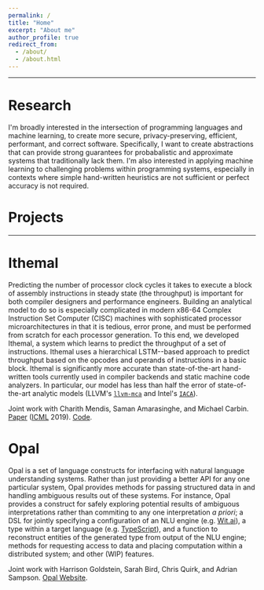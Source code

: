 ```yaml
---
permalink: /
title: "Home"
excerpt: "About me"
author_profile: true
redirect_from:
  - /about/
  - /about.html
---
```


------------------

Research
=====

I'm broadly interested in the intersection of programming languages and machine learning, to create more secure, privacy-preserving, efficient, performant, and correct software. Specifically, I want to create abstractions that can provide strong guarantees for probabalistic and approximate systems that traditionally lack them. I'm also interested in applying machine learning to challenging problems within programming systems, especially in contexts where simple hand-written heuristics are not sufficient or perfect accuracy is not required.

Projects
=====
------------------

Ithemal
==

Predicting the number of processor clock cycles it takes to execute a block of assembly instructions in steady state (the throughput) is important for both compiler designers and performance engineers. Building an analytical model to do so is especially complicated in modern x86-64 Complex Instruction Set Computer (CISC) machines with sophisticated processor microarchitectures in that it is tedious, error prone, and must be performed from scratch for each processor generation. To this end, we developed Ithemal, a system which learns to predict the throughput of a set of instructions. Ithemal uses a hierarchical LSTM--based approach to predict throughput based on the opcodes and operands of instructions in a basic block. Ithemal is significantly more accurate than state-of-the-art hand-written tools currently used in compiler backends and static machine code analyzers. In particular, our model has less than half the error of state-of-the-art analytic models (LLVM's [`llvm-mca`](https://llvm.org/docs/CommandGuide/llvm-mca.html) and Intel's [`IACA`](https://software.intel.com/en-us/articles/intel-architecture-code-analyzer)).

Joint work with Charith Mendis, Saman Amarasinghe, and Michael Carbin.
[Paper](https://arxiv.org/abs/1808.07412) ([ICML](https://icml.cc) 2019). [Code](https://www.github.com/psg-mit/Ithemal).

Opal
==

Opal is a set of language constructs for interfacing with natural language understanding systems. Rather than just providing a better API for any one particular system, Opal provides methods for passing structured data in and handling ambiguous results out of these systems. For instance, Opal provides a construct for safely exploring potential results of ambiguous interpretations rather than commiting to any one interpretation *a priori*; a DSL for jointly specifying a configuration of an NLU engine (e.g. [Wit.ai](https://www.wit.ai)), a type within a target language (e.g. [TypeScript](https://www.typescript.com)), and a function to reconstruct entities of the generated type from output of the NLU engine; methods for requesting access to data and placing computation within a distributed system; and other (WIP) features.

Joint work with Harrison Goldstein, Sarah Bird, Chris Quirk, and Adrian Sampson.
[Opal Website](https://capra.cs.cornell.edu/research/opal).
